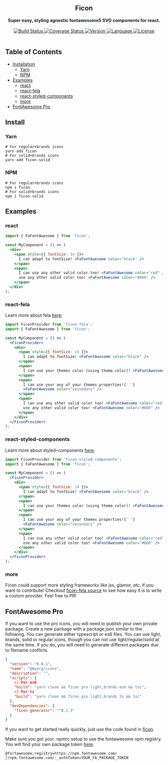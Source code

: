 <div align="center">
  <h2>Ficon</h2>
  <strong>Super easy, styling agnostic fontawesome5 SVG components for react.</strong>
  <br />
  <br />
  <a href="https://travis-ci.org/bkniffler/ficon">
    <img src="https://img.shields.io/travis/bkniffler/ficon.svg?style=flat-square" alt="Build Status">
  </a>
  <a href="https://codecov.io/github/bkniffler/ficon">
    <img src="https://img.shields.io/codecov/c/github/bkniffler/ficon.svg?style=flat-square" alt="Coverage Status">
  </a>
  <a href="https://github.com/bkniffler/ficon">
    <img src="http://img.shields.io/npm/v/ficon.svg?style=flat-square" alt="Version">
  </a>
  <a href="https://github.com/bkniffler/ficon">
    <img src="https://img.shields.io/badge/language-typescript-blue.svg?style=flat-square" alt="Language">
  </a>
  <a href="https://github.com/bkniffler/ficon/master/LICENSE">
    <img src="https://img.shields.io/github/license/bkniffler/ficon.svg?style=flat-square" alt="License">
  </a>
  <br />
  <br />
</div>

## Table of Contents

- [Installation](#install)
  - [Yarn](#yarn)
  - [NPM](#npm)
- [Examples](#examples)
  - [react](#react)
  - [react-fela](#react-fela)
  - [react-styled-components](#react-styled-components)
  - [more](#more)
- [FontAwesome Pro](#pro)

<a name="install"/>

## Install

<a name="yarn"/>

### Yarn

```
# For regular+brands icons
yarn add ficon
# For solid+brands icons
yarn add ficon-solid
```

<a name="npm"/>

### NPM

```
# For regular+brands icons
npm i ficon
# For solid+brands icons
npm i ficon-solid
```

<a name="examples"/>

## Examples

<a name="react"/>

### react

```jsx
import { FaFontAwesome } from 'ficon';

const MyComponent = () => (
  <div>
    <span style={{ fontSize: 14 }}>
      I can adapt to fontSize! <FaFontAwesome color="black" />
    </span>
    <span>
      I can use any other valid color too! <FaFontAwesome color="red" />I can
      use any other valid color too! <FaFontAwesome color="#666" />
    </span>
  </div>
);
```

<a name="react-fela"/>

### react-fela

Learn more about fela [here](https://github.com/rofrischmann/fela);

```jsx
import FiconProvider from 'ficon-fela';
import { FaFontAwesome } from 'ficon';

const MyComponent = () => (
  <FiconProvider>
    <div>
      <span style={{ fontSize: 14 }}>
        I can adapt to fontSize! <FaFontAwesome color="black" />
      </span>
      <span>
        I can use your themes color (using theme.color)! <FaFontAwesome color />
      </span>
      <span>
        I can use your any of your themes properties!{' '}
        <FaFontAwesome color="secondary" />
      </span>
      <span>
        I can use any other valid color too! <FaFontAwesome color="red" />I can
        use any other valid color too! <FaFontAwesome color="#666" />
      </span>
    </div>
  </FiconProvider>
);
```

### react-styled-components

Learn more about styled-components [here](https://www.styled-components.com).

```jsx
import FiconProvider from 'ficon-styled-components';
import { FaFontAwesome } from 'ficon';

const MyComponent = () => (
  <FiconProvider>
    <div>
      <span style={{ fontSize: 14 }}>
        I can adapt to fontSize! <FaFontAwesome color="black" />
      </span>
      <span>
        I can use your themes color (using theme.color)! <FaFontAwesome color />
      </span>
      <span>
        I can use your any of your themes properties!{' '}
        <FaFontAwesome color="secondary" />
      </span>
      <span>
        I can use any other valid color too! <FaFontAwesome color="red" />I can
        use any other valid color too! <FaFontAwesome color="#666" />
      </span>
    </div>
  </FiconProvider>
);
```

<a name="more"/>

### more

Ficon could support more styling frameworks like jss, glamor, etc. if you want to contribute! Checkout [ficon-fela source](https://github.com/bkniffler/ficon/blob/master/packages/ficon-fela) to see how easy it is to write a custom provider. Feel free to PR!

<a name="pro"/>

## FontAwesome Pro

If you want to use the pro icons, you will need to publish your own private package. Create a new package with a package.json similar to the following. You can generate either typescript or es6 files. You can use light, brands, solid or regular icons, though you can not use light/regular/solid at the same time. If you do, you will need to generate different packages due to filename conflicts.

```json
{
  "version": "0.0.1",
  "name": "@myorg/icons",
  "description": "",
  "scripts": {
    // For es6
    "build": "yarn clean && ficon pro light,brands es6 && tsc",
    // For ts
    "build": "yarn clean && ficon pro light,brands ts && tsc"
  },
  "devDependencies": {
    "ficon-generator": "^0.1.3"
  }
}
```

If you want to get started really quickly, just use the code found in [ficon](https://github.com/bkniffler/ficon/blob/master/packages/ficon).

Make sure you got your .npmrc setup to use the fontawesome npm registry. You will find your own package token [here](https://fontawesome.com/account).

```
@fortawesome:registry=https://npm.fontawesome.com/
//npm.fontawesome.com/:_authToken=YOUR_FA_PACKAGE_TOKEN
```
